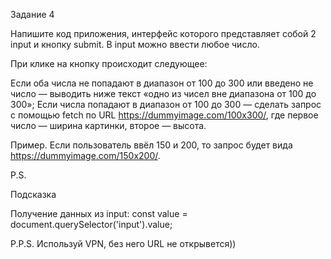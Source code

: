 Задание 4

Напишите код приложения, интерфейс которого представляет собой 2 input и кнопку submit. В input можно ввести любое число.

При клике на кнопку происходит следующее:

Если оба числа не попадают в диапазон от 100 до 300 или введено не число — выводить ниже текст «одно из чисел вне диапазона от 100 до 300»;
Если числа попадают в диапазон от 100 до 300 — сделать запрос c помощью fetch по URL https://dummyimage.com/100x300/, где первое число — ширина картинки, второе — высота.

Пример. Если пользователь ввёл 150 и 200, то запрос будет вида https://dummyimage.com/150x200/.

P.S.

Подсказка

Получение данных из input:
const value = document.querySelector('input').value;

P.P.S.
Используй VPN, без него URL не открывется))
